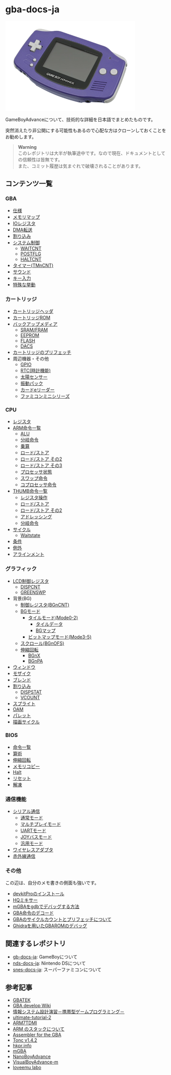 # gba-docs-ja

<img src="images/purple.webp" height="280" />

GameBoyAdvanceについて、技術的な詳細を日本語でまとめたものです。

突然消えたり非公開にする可能性もあるので心配な方はクローンしておくことをお勧めします。

>**Warning**  
> このレポジトリは大半が執筆途中です。なので現在、ドキュメントとしての信頼性は皆無です。  
> また、コミット履歴は気まぐれで破壊されることがあります。

## コンテンツ一覧

### GBA

- [仕様](spec.md)
- [メモリマップ](memory.md)
- [IOレジスタ](io.md)
- [DMA転送](dma.md)
- [割り込み](interrupt.md)
- [システム制御](system.md)
  - [WAITCNT](system.md)
  - [POSTFLG](system.md)
  - [HALTCNT](system.md)
- [タイマー(TMnCNT)](timer.md)
- [サウンド](sound.md)
- [キー入力](keypad.md)
- [特殊な挙動](unpredictable.md)

### カートリッジ

- [カートリッジヘッダ](cartridge/header.md)
- [カートリッジROM](cartridge/rom.md)
- [バックアップメディア](cartridge/backup/README.md)
  - [SRAM/FRAM](cartridge/backup/sram.md)
  - [EEPROM](cartridge/backup/eeprom.md)
  - [FLASH](cartridge/backup/flash.md)
  - [DACS](cartridge/backup/README.md)
- [カートリッジのプリフェッチ](cartridge/prefetch.md)
- 周辺機器・その他
  - [GPIO](cartridge/addon/gpio.md)
  - [RTC(時計機能)](cartridge/addon/rtc.md)
  - [太陽センサー](cartridge/addon/solar.md)
  - [振動パック](cartridge/addon/rumble.md)
  - [カードeリーダー](cartridge/addon/carde.md)
  - [ファミコンミニシリーズ](cartridge/addon/classic.md)

### CPU

- [レジスタ](arm7tdmi/register.md)
- [ARM命令一覧](arm7tdmi/instruction.md)
  - [ALU](arm7tdmi/arm/alu.md)
  - [分岐命令](arm7tdmi/arm/branch.md)
  - [乗算](arm7tdmi/arm/multiply.md)
  - [ロード/ストア](arm7tdmi/arm/loadstore.md)
  - [ロード/ストア その2](arm7tdmi/arm/loadstore2.md)
  - [ロード/ストア その3](arm7tdmi/arm/loadstore3.md)
  - [プロセッサ状態](arm7tdmi/arm/psr.md)
  - [スワップ命令](arm7tdmi/arm/swap.md)
  - [コプロセッサ命令](arm7tdmi/arm/coprocessor.md)
- [THUMB命令一覧](arm7tdmi/thumb/instruction.md)
  - [レジスタ操作](arm7tdmi/thumb/register.md)
  - [ロード/ストア](arm7tdmi/thumb/loadstore.md)
  - [ロード/ストア その2](arm7tdmi/thumb/loadstore2.md)
  - [アドレッシング](arm7tdmi/thumb/addressing.md)
  - [分岐命令](arm7tdmi/thumb/branch.md)
- [サイクル](arm7tdmi/cycle.md)
  - [Waitstate](arm7tdmi/cycle.md)
- [条件](arm7tdmi/cond.md)
- [例外](arm7tdmi/exception.md)
- [アラインメント](arm7tdmi/alignment.md)

### グラフィック

- [LCD制御レジスタ](video/control.md)
  - [DISPCNT](video/control.md)
  - [GREENSWP](video/control.md)
- 背景(BG)
  - [制御レジスタ(BGnCNT)](video/bg/control.md)
  - [BGモード](video/bg/mode/)
    - [タイルモード(Mode0-2)](video/bg/mode/tile/README.md)
      - [タイルデータ](video/bg/mode/tile/tiledata.md)
      - [BGマップ](video/bg/mode/tile/bgmap.md)
    - [ビットマップモード(Mode3-5)](video/bg/mode/bitmap.md)
  - [スクロール(BGnOFS)](video/bg/scroll.md)
  - [伸縮回転](video/bg/scalerot.md)
    - [BGnX](video/bg/scalerot.md)
    - [BGnPA](video/bg/scalerot.md)
- [ウィンドウ](video/window.md)
- [モザイク](video/mosaic.md)
- [ブレンド](video/blend.md)
- [割り込み](video/interrupt.md)
  - [DISPSTAT](video/interrupt.md)
  - [VCOUNT](video/interrupt.md)
- [スプライト](video/sprite.md)
- [OAM](video/oam.md)
- [パレット](video/palette.md)
- [描画サイクル](video/scanline.md)

### BIOS

- [命令一覧](bios/bios.md)
- [算術](bios/arithmetic.md)
- [伸縮回転](bios/rotation_scaling.md)
- [メモリコピー](bios/memcpy.md)
- [Halt](bios/halt.md)
- [リセット](bios/reset.md)
- [解凍](bios/decompression.md)

### 通信機能

- [シリアル通信](communication/sio/README.md)
  - [通常モード](communication/sio/normal.md)
  - [マルチプレイモード](communication/sio/multiplayer.md)
  - [UARTモード](communication/sio/uart.md)
  - [JOYバスモード](communication/sio/joybus.md)
  - [汎用モード](communication/sio/general.md)
- [ワイヤレスアダプタ](communication/wireless.md)
- [赤外線通信](communication/infrared.md)

### その他

この辺は、自分のメモ書きの側面も強いです。

- [devkitProのインストール](others/homebrew/devkit.md)
- [HQミキサー](others/homebrew/hq_mixer.md)
- [mGBAをgdbでデバッグする方法](others/homebrew/mgba_with_gdb.md)
- [GBA命令のデコード](others/emudev/decode.md)
- [GBAのサイクルカウントとプリフェッチについて](others/emudev/cycle-counting-prefetch.md)
- [Ghidraを用いたGBAROMのデバッグ](others/ret/ghidra-debugger.md)

## 関連するレポジトリ

- [gb-docs-ja](https://github.com/pokemium/gb-docs-ja): GameBoyについて
- [nds-docs-ja](https://github.com/pokemium/nds-docs-ja): Nintendo DSについて
- [snes-docs-ja](https://github.com/pokemium/snes-docs-ja): スーパーファミコンについて

## 参考記事

- [GBATEK](https://web.archive.org/web/20210108175702/https://problemkaputt.de/gbatek.htm)
- [GBA develop Wiki](http://akkera102.sakura.ne.jp/gbadev/)
- [情報システム設計演習－携帯型ゲームプログラミング－](http://jaco.ec.t.kanazawa-u.ac.jp/edu/GBA/)
- [ultimate-tutorial-2](https://tutorial.feuniverse.us/)
- [ARM7TDMI](https://ngmansion.github.io/hokanko/ARM7TDMI/)
- [ARM のスタックについて](http://masahir0y.blogspot.com/2012/11/arm.html)
- [Assembler for the GBA](https://github.com/Touched/asm-tutorial/blob/master/doc.md)
- [Tonc v1.4.2](https://www.coranac.com/tonc/text/toc.htm)
- [hkpr.info](https://hkpr.info/ds/wiki/index.php)
- [mGBA](https://mgba.io/)
- [NanoBoyAdvance](https://github.com/fleroviux/NanoBoyAdvance)
- [VisualBoyAdvance-m](https://github.com/visualboyadvance-m/visualboyadvance-m)
- [loveemu labo](https://loveemu.hatenablog.com/)
